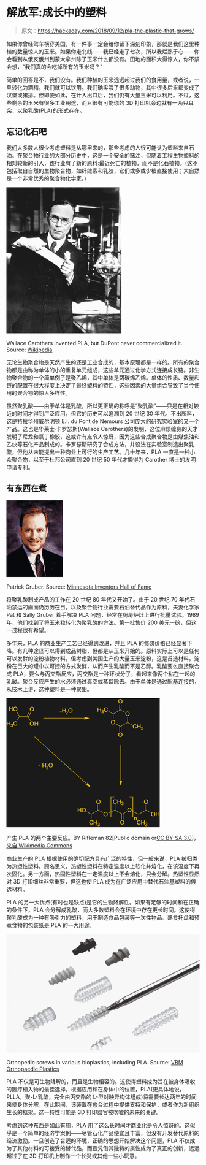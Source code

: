 # 解放军:成长中的塑料

> 原文：<https://hackaday.com/2018/09/12/pla-the-plastic-that-grows/>

如果你曾经驾车横穿美国，有一件事一定会给你留下深刻印象，那就是我们这里种植的数量惊人的玉米。如果你走北线——我已经走了七次，所以我烂熟于心——你会看到从俄亥俄州到蒙大拿州除了玉米什么都没有。田地的面积大得惊人，你不禁会想，“我们真的会吃掉所有的玉米吗？”

简单的回答是不，我们没有。我们种植的玉米远远超过我们的食用量，或者说，一旦转化为酒精，我们就可以饮用。我们确实喂了很多动物，其中很多后来都变成了汉堡或猪排。但即便如此，在计入出口后，我们仍有大量玉米可以利用。不过，这些剩余的玉米有很多工业用途，而且很有可能你的 3D 打印机旁边就有一两只耳朵，以聚乳酸(PLA)的形式存在。

## 忘记化石吧

我们大多数人很少考虑塑料是从哪里来的，那些考虑的人很可能认为塑料来自石油。在聚合物行业的大部分历史中，这是一个安全的赌注，但随着工程生物塑料的相对较新的引入，该行业有了新的原料:最近死亡的植物，而不是化石植物。(这不包括取自自然的生物聚合物，如纤维素和乳胶，它们或多或少被直接使用；大自然是一个非常优秀的聚合物化学家。)

[![](img/8dbb154777164a12f58067f9c04221f7.png)](https://hackaday.com/wp-content/uploads/2018/08/wallace_carothers_in_the_lab.jpg)

Wallace Carothers invented PLA, but DuPont never commercialized it. Source: [Wikipedia](https://en.wikipedia.org/wiki/Wallace_Carothers)

无论生物聚合物是天然产生的还是工业合成的，基本原理都是一样的。所有的聚合物都是由称为单体的小的重复单元组成，这些单元通过化学方式连接成长链。非生物聚合物的一个简单例子是聚乙烯，其中单体是两碳烯乙烯。单体的性质、数量和链的配置在很大程度上决定了最终塑料的特性，这些因素的大量组合导致了当今使用的聚合物的惊人多样性。

虽然聚乳酸——由于单体是乳酸，所以更正确的称呼是“聚乳酸”——只是在相对较近的时间才得到广泛应用，但它的历史可以追溯到 20 世纪 30 年代。不出所料，这是特拉华州威尔明顿 E.I. du Pont de Nemours 公司庞大的研究实验室的又一个产品。这也是华莱士·卡罗瑟斯(Wallace Carothers)的发明，这位麻烦缠身的天才发明了尼龙和氯丁橡胶，这或许有点令人惊讶，因为这些合成聚合物是由煤焦油和乙炔等石化产品制成的。卡罗瑟斯研究了合成方法，并设法在实验室制造出聚乳酸，但他从未能提出一种商业上可行的生产工艺。几十年来，PLA 一直是一种小众聚合物，以至于杜邦公司直到 20 世纪 50 年代才懒得为 Carother 博士的发明申请专利。

## 有东西在煮

[![](img/16e2ae6f1a6f843ce8aca2975f674702.png)](https://hackaday.com/wp-content/uploads/2018/08/patrick-r-gruber.jpg)

Patrick Gruber. Source: [Minnesota Inventors Hall of Fame](http://www.minnesotainventors.org/inductees/patrick-r-gruber.html)

将聚乳酸制成产品的工作在 20 世纪 80 年代又开始了。由于 20 世纪 70 年代石油禁运的画面仍历历在目，以及聚合物行业需要石油替代品作为原料，夫妻化学家 Pat 和 Sally Gruber 着手解决 PLA 问题，经常在厨房炉灶上进行批量试验。1989 年，他们找到了将玉米粒转化为聚乳酸的方法。第一批售价 200 美元一磅，但这一过程很有希望。

多年来，PLA 的商业生产工艺已经得到改进，并且 PLA 的每磅价格已经显著下降。有几种途径可以得到成品树脂，但都是从玉米开始的。原料实际上可以是任何可以发酵的淀粉植物材料，但考虑到美国生产的大量玉米淀粉，这是首选材料。淀粉在巨大的罐中以可控的方式发酵，从而产生乳酸而不是乙醇。乳酸要么直接聚合成 PLA，要么与丙交酯反应，丙交酯是一种环状分子，看起来像两个粘在一起的乳酸。聚合反应产生的水必须通过真空或蒸馏除去。由于单体是通过酯基连接的，从技术上讲，这种塑料是一种聚酯。

[![](img/1930c2ca2914219036e1ea3a168a482f.png)](https://hackaday.com/wp-content/uploads/2018/08/910px-pla_from_lactic_acid__lactide.png) 

产生 PLA 的两个主要反应。BY Rifleman 82[Public domain or[CC BY-SA 3.0](https://creativecommons.org/licenses/by-sa/3.0)]，[来自 Wikimedia Commons](https://commons.wikimedia.org/wiki/File:PLA_from_lactic_acid_%26_lactide.png)

商业生产的 PLA 根据使用的确切配方具有广泛的特性，但一般来说，PLA 被归类为热塑性塑料。顾名思义，热塑性塑料在特定温度以上软化并熔化，在该温度下再次固化。另一方面，热固性塑料在一定温度以上不会熔化，只会分解。热塑性显然对 3D 打印细丝非常重要，但这也使 PLA 成为在广泛应用中替代石油基塑料的候选材料。

PLA 的另一大优点(有时也是缺点)是它的生物降解性。如果有足够的时间和在正确的条件下，PLA 会分解成乳酸，而大多数塑料会在环境中存在更长时间。这使得聚乳酸成为一种有吸引力的塑料，用于制造食品包装等一次性物品。熟食托盘和预煮食物的包装纸是 PLA 的一大用途。

[![](img/71ab6843152edad5bc80f385a9ef20b8.png)](https://hackaday.com/wp-content/uploads/2018/08/vbm-vis-ligamentaires-04.jpg)

Orthopedic screws in various bioplastics, including PLA. Source: [VBM Orthopaedic Plastics](https://www.vbm.fr/en/)

PLA 不仅是可生物降解的，而且是生物相容的。这使得塑料成为旨在被身体吸收的医疗植入物的最佳选择。根据应用和在身体中的位置，PLA(更具体地说，PLLA，聚-L-乳酸，完全由丙交酯的 L-型对映异构体组成)将需要长达两年的时间来使身体分解，在此期间，该装置在愈合过程中提供支持和保护，或者作为新组织生长的框架。这一特性可能是 3D 打印器官被吹嘘的未来的关键。

考虑到这种东西是如此有用，PLA 用了这么长时间才商业化是令人惊讶的。这似乎是一个简单的经济学案例——尽管石化产品便宜且丰富，但没有开发替代原料的经济激励。一旦创造了合适的环境，正确的思想开始解决这个问题，PLA 不仅成为了其他材料的可接受的替代品，而且凭借其独特的属性成为了真正的创新，远远超过了在 3D 打印机上制作一个长凳或其他一些小玩意。